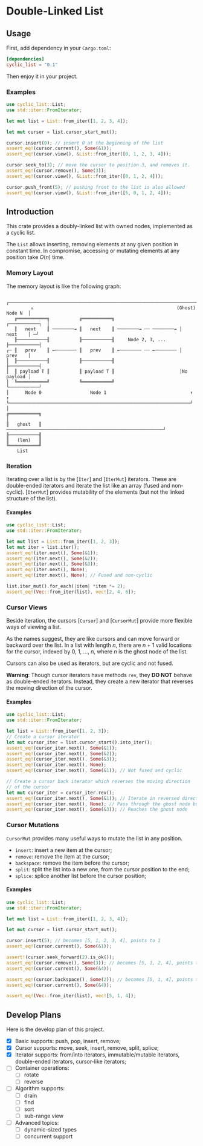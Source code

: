 # Double-Linked List

## Usage

First, add dependency in your `Cargo.toml`:
```toml
[dependencies]
cyclic_list = "0.1"
```

Then enjoy it in your project.

### Examples

```rust
use cyclic_list::List;
use std::iter::FromIterator;

let mut list = List::from_iter([1, 2, 3, 4]);

let mut cursor = list.cursor_start_mut();

cursor.insert(0); // insert 0 at the beginning of the list
assert_eq!(cursor.current(), Some(&1));
assert_eq!(cursor.view(), &List::from_iter([0, 1, 2, 3, 4]));

cursor.seek_to(3); // move the cursor to position 3, and removes it.
assert_eq!(cursor.remove(), Some(3));
assert_eq!(cursor.view(), &List::from_iter([0, 1, 2, 4]));

cursor.push_front(5); // pushing front to the list is also allowed
assert_eq!(cursor.view(), &List::from_iter([5, 0, 1, 2, 4]));
```

## Introduction

This crate provides a doubly-linked list with owned nodes, implemented as a
cyclic list.

The `List` allows inserting, removing elements at any given position in
constant time. In compromise, accessing or mutating elements at any position
take *O*(*n*) time.

### Memory Layout

The memory layout is like the following graph:
```text
         ┌─────────────────────────────────────────────────────────────────────┐
         ↓                                                     (Ghost) Node N  │
   ╔═══════════╗           ╔═══════════╗                        ┌───────────┐  │
   ║   next    ║ ────────→ ║   next    ║ ────────→ ┄┄ ────────→ │   next    │ ─┘
   ╟───────────╢           ╟───────────╢     Node 2, 3, ...     ├───────────┤
┌─ ║   prev    ║ ←──────── ║   prev    ║ ←──────── ┄┄ ←──────── │   prev    │
│  ╟───────────╢           ╟───────────╢                        ├───────────┤
│  ║ payload T ║           ║ payload T ║                        ┊No payload ┊
│  ╚═══════════╝           ╚═══════════╝                        └╌╌╌╌╌╌╌╌╌╌╌┘
│      Node 0                  Node 1                               ↑   ↑
└───────────────────────────────────────────────────────────────────┘   │
╔═══════════╗                                                           │
║   ghost   ║ ──────────────────────────────────────────────────────────┘
╟───────────╢
║   (len)   ║
╚═══════════╝
    List
```
### Iteration

Iterating over a list is by the [`Iter`] and [`IterMut`] iterators. These are
double-ended iterators and iterate the list like an array (fused and non-cyclic).
[`IterMut`] provides mutability of the elements (but not the linked structure of
the list).

#### Examples

```rust
use cyclic_list::List;
use std::iter::FromIterator;

let mut list = List::from_iter([1, 2, 3]);
let mut iter = list.iter();
assert_eq!(iter.next(), Some(&1));
assert_eq!(iter.next(), Some(&2));
assert_eq!(iter.next(), Some(&3));
assert_eq!(iter.next(), None);
assert_eq!(iter.next(), None); // Fused and non-cyclic

list.iter_mut().for_each(|item| *item *= 2);
assert_eq!(Vec::from_iter(list), vec![2, 4, 6]);
```

### Cursor Views

Beside iteration, the cursors [`Cursor`] and [`CursorMut`] provide more
flexible ways of viewing a list.

As the names suggest, they are like cursors and can move forward or backward
over the list. In a list with length *n*, there are *n* + 1 valid locations
for the cursor, indexed by 0, 1, ..., *n*, where *n* is the ghost node of the
list.

Cursors can also be used as iterators, but are cyclic and not fused.

**Warning**: Though cursor iterators have methods `rev`, they **DO NOT** behave
as double-ended iterators. Instead, they create a new iterator that reverses
the moving direction of the cursor.

#### Examples

```rust
use cyclic_list::List;
use std::iter::FromIterator;

let list = List::from_iter([1, 2, 3]);
// Create a cursor iterator
let mut cursor_iter = list.cursor_start().into_iter();
assert_eq!(cursor_iter.next(), Some(&1));
assert_eq!(cursor_iter.next(), Some(&2));
assert_eq!(cursor_iter.next(), Some(&3));
assert_eq!(cursor_iter.next(), None);
assert_eq!(cursor_iter.next(), Some(&1)); // Not fused and cyclic

// Create a cursor back iterator which reverses the moving direction
// of the cursor
let mut cursor_iter = cursor_iter.rev();
assert_eq!(cursor_iter.next(), Some(&1)); // Iterate in reversed direction
assert_eq!(cursor_iter.next(), None); // Pass through the ghost node boundary
assert_eq!(cursor_iter.next(), Some(&3)); // Reaches the ghost node
```

### Cursor Mutations

`CursorMut` provides many useful ways to mutate the list in any position.
- `insert`: insert a new item at the cursor;
- `remove`: remove the item at the cursor;
- `backspace`: remove the item before the cursor;
- `split`: split the list into a new one, from the cursor position to the end;
- `splice`: splice another list before the cursor position;

#### Examples

```rust
use cyclic_list::List;
use std::iter::FromIterator;

let mut list = List::from_iter([1, 2, 3, 4]);

let mut cursor = list.cursor_start_mut();

cursor.insert(5); // becomes [5, 1, 2, 3, 4], points to 1
assert_eq!(cursor.current(), Some(&1));

assert!(cursor.seek_forward(2).is_ok());
assert_eq!(cursor.remove(), Some(3)); // becomes [5, 1, 2, 4], points to 4
assert_eq!(cursor.current(), Some(&4));

assert_eq!(cursor.backspace(), Some(2)); // becomes [5, 1, 4], points to 4
assert_eq!(cursor.current(), Some(&4));

assert_eq!(Vec::from_iter(list), vec![5, 1, 4]);
```

## Develop Plans

Here is the develop plan of this project.

- [x] Basic supports: push, pop, insert, remove;
- [x] Cursor supports: move, seek, insert, remove, split, splice;
- [x] Iterator supports: from/into iterators, immutable/mutable iterators, 
      double-ended iterators, cursor-like iterators;
- [ ] Container operations:
    * [ ] rotate
    * [ ] reverse
- [ ] Algorithm supports:
    * [ ] drain
    * [ ] find
    * [ ] sort
    * [ ] sub-range view
- [ ] Advanced topics:
    * [ ] dynamic-sized types
    * [ ] concurrent support
